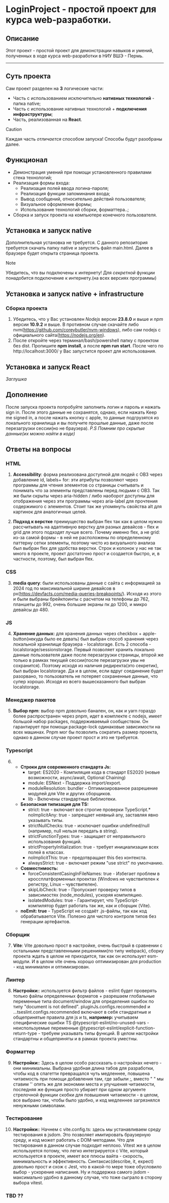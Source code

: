 # LoginProject - простой проект для курса web-разработки.
## Описание

Этот проект - простой проект для демонстрации навыков и умений, полученных в ходе курса web-разработки в НИУ ВШЭ - Пермь.

---

## Суть проекта

Сам проект разделен на **3** логические части:
* Часть с использованием исключительно **нативных технологий** - папка native;
* Часть с использование нативных технологий + **подключения инфраструктуры**;
* Часть, реализованная на **React**.

> [!CAUTION]
> Каждая часть *отличается* способом запуска! Способы будут разобраны далее.

## Функционал

* Демонстрация умений при помощи установленного правилами стека технологий;
* Реализация формы входа:
    * Реализация полей ввода логина-пароля;
    * Реализация функции запоминания входа;
    * Вывод сообщений, относительно действий пользователя;
    * Визуальное оформление формы;
    * Использование технологий сборки, форматтера..;
* Сборка и запуск проекта на компьютере конечного пользователя.

## Установка и запуск native

Дополнительная установка не требуется. С данного репозитория требуется скачать папку native и запустить файл main.html. Далее в браузере будет открыта страница проекта.

>[!NOTE]
> Убедитесь, что вы подключены к интернету! Для *секретной* функции понадобится подключение к интернету.(на всех версиях программы)

## Установка и запуск native + infrastructure
### Сборка проекта
1. Убедитесь, что у Вас установлен *Nodejs* версии **23.8.0** и выше и *npm* версии **10.9.2** и выше. В противном случае скачайте либо nvm(https://github.com/coreybutler/nvm-windows), либо сам nodejs с официального сайта(https://nodejs.org/en).
2. После откройте через терминал/bash/powershell папку с проектом без dist. Пропишите **npm install**, а после **npm run start**. После чего по http://localhost:3000/ у Вас запустится проект для использования.

## Установка и запуск React

*Заглушка*

## Дополнение

После запуска проекта попробуйте заполнить логин и пароль и нажать sign in. После этого данные не сохранятся, однако, если нажать Keep me signed in, а после нажать кнопку с apple, то данные подгрузятся из локального хранилища и вы получите прошлые данные, даже после перезагрузки сессии(но не браузера). *P.S Помним про скрытые данные(их можно найти в коде)*

## Ответы на вопросы
### HTML

1. **Accessibility**: форма реализована доступной для людей с ОВЗ через добавление id, labels+ for: эти атрибуты позволяют через программы для чтения элементов со страницы считывать и понимать что за элементы представлены перед людьми с ОВЗ. Так же были скрыты через aria-hidden / либо наоборот доступны для отображения через эти программы через aria-label для прочтения содержимого с элементов. Стоит так же упомянуть свойства alt для  картинок для аналогичных целей.

2. **Подход к верстке** преимущество выбран flex так как в целом нужно рассчитывать на адаптивную верстку для разных девайсов - flex и grid для этого подходят лучше всего. Почему именно flex, а не grid: из-за самой формы - в ней не расположены по определенному паттерну сетки элементы, поэтому чисто из визуального анализа был выбран flex для удобства верстки. Строк и колонок у нас не так много в проекте, проект достаточно прост и создается быстро, и, в частности, поэтому, был выбран flex.

### CSS

3. **media query**: были использованы данные с сайта с информацией за 2024 год по максимальной ширине девайсов в px(https://devfacts.com/media-queries-breakpoints/). Исходя из этого и были выбраны брейкпоинты с расчетом на телефоны до 762, планшеты до 992, очень большие экраны пк до 1200, и микро девайсы до 480.

### JS

4. **Хранение данных:** для хранения данных через checkbox + apple-button(некуда было ее девать) был выбран способ хранения через локальной хранилище браузера - localstorage. Есть 2 способа - localstorage/sessionstorage. Первый позволяет хранить локально данные пользователя даже после перезагрузки страницы, второй же только в рамках текущей сессии(после перезагрузки увы не сохранится). Поэтому исходя из наличия редиректа(это секретик), был выбран localstorage. Да и в целом, если вдруг соединение будет разорвано, то пользователь не потеряет сохраненные данные, что супер хорошо. Исходя из всего вышесказанного был выбран localstorage.

### Менеджер пакетов

5. **Выбор npm**: выбор npm довольно банален, он, как и yarn гораздо более распространен через pnpm, идет в комплекте с nodejs, имеет большой набор packages, поддерживаемый сообществом. Он гарантирует при помощи package-lock одинаковые зависимости на всех машинах. Pnpm мог бы позволить сократить размер проекта, однако в данном случае проект прост и это не требуется.

### Typescript

6.  * **Строки для современного стандарта Js:** 
        * target: ES2020 - Компиляция кода в стандарт ES2020 (новые возможности, async/await,  Optional Chaining) 
        * module: ESNext - Поддержка import/export. 
        * moduleResolution: bundler - Оптимизированное разрешение модулей для Vite и других сборщиков. 
        * lib - Включены стандартные библиотеки. 
    * **Безопасная типизация для TS:** 
        * strict: true - включает все строгие проверки TypeScript.* noImplicitAny: true - запрещает неявный any, заставляя явно указывать типы.
        * strictNullChecks: true - исключает ошибки undefined/null (например, null нельзя передать в string).
        * strictFunctionTypes: true - защищает от неправильного использования функций.
        * strictPropertyInitialization: true - требует инициализации всех полей в классах.
        * noImplicitThis: true - предотвращает this без контекста.
        * alwaysStrict: true - включает режим "use strict" по умолчанию.
    * **Совместимость:** 
        * forceConsistentCasingInFileNames: true - Избегает проблем в кроссплатформенных проектах (Windows не чувствителен к регистру, Linux – чувствителен). 
        * skipLibCheck: true - Пропускает проверку типов в зависимостях (node_modules), ускоряя компиляцию.
        * isolatedModules: true - Гарантирует, что TypeScript-компилятор будет работать так же, как и сборщик (Vite).
    * **noEmit: true** - TypeScript не создаёт .js-файлы, так как код обрабатывается Vite. Полезно для чистого контроля типов без генерации артефактов.

### Сборщик

7. **Vite**: Vite довольно прост в настройке, очень быстрый в сравнении с остальными представленными решениями(по типу webpack), сборку проекта ждать в целом не приходится, так как он использует esm-модули. И в целом vite очень хорошо оптимизирован для production - код минимален и оптимизирован.

### Линтер

8. **Настройки:**: используется фильтр файлов - eslint будет проверять только файлы определенных форматов + разрешаем глобальные переменные типа document/window для определения ошибок по типу "document is not defined". pluginJs.configs.recommended и ...tseslint.configs.recommended включают в себя стандратные и общепринятые правила для js и ts, **например:** учитываем специфические ошибки TS @typescript-eslint/no-unused-vars - неиспользуемые переменные @typescript-eslint/explicit-function-return-type - требуем указывать типы функций. В целом настройки стандартны и общеприняты и в рамках проекта уместны.

### Форматтер

9. **Настройки:**: Здесь в целом особо рассказать о настройках нечего - они минимальны. Выбрана удобная длина табов для разработки, чтобы код в спагетти превращался чуть медленнее, повышена читаемость при помощи добавления там, где забыли ;, вместо " " мы ставим '' опять же для экономии места и улучшения читаемости, последняя же функция просто убирает при одном аргументе стрелочной функции скобки для повышения читаемости - в целом, все выбрано так, чтобы было удобно, и код медленнее загрязнялся ненужными символами.

### Тестирование

10. **Настройки:**: Начнем с vite.config.ts: здесь мы устанавливаем среду тестирования в jsdom. Это позволяет имитировать браузерную среду, и код может работать с DOM-методами. Что для тестирования в данном случае подходит неплохо. Vitest же в целом используется потому, что легко интегрируется с Vite, который используется в проекте, имеет все плюсы вайта - скорость, минимальность и эффективность. Синтаксис(describe, it, expect) довольно прост и схож с Jest, что в какой-то мере тоже обусловило выбор - ускорение написания. Ну и поддержка самого jsdom - максимально удобно в данному случае, что тоже сыграло в сторону выбора vitest.

### TBD ??